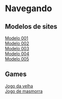 # Navegando

## Modelos de sites
<a href="https://rgmenezes.github.io/Repositorio-de-teste/Modelos%20de%20sites/Modelo%20001/" hreflang="pt-br">Modelo 001</a>  
<a href="https://rgmenezes.github.io/Repositorio-de-teste/Modelos%20de%20sites/Modelo%20002/" hreflang="pt-br">Modelo 002</a>  
<a href="https://rgmenezes.github.io/Repositorio-de-teste/Modelos%20de%20sites/Modelo%20003/" hreflang="pt-br">Modelo 003</a>  
<a href="https://rgmenezes.github.io/Repositorio-de-teste/Modelos%20de%20sites/Modelo%20004/" hreflang="pt-br">Modelo 004</a>  
<a href="https://rgmenezes.github.io/Repositorio-de-teste/Modelos%20de%20sites/Modelo%20005/" hreflang="pt-br">Modelo 005</a>


## Games
<a href="https://rgmenezes.github.io/Repositorio-de-teste/Games/jogo%20da%20velha/" hreflang="pt-br">Jogo da velha</a>  
<a href="https://rgmenezes.github.io/Repositorio-de-teste/Games/Game%20de%20masmorra/console.html" hreflang="pt-br">Jogo de masmorra</a>
